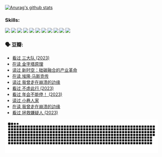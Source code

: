 
[![Anurag's github stats](https://github-readme-stats.vercel.app/api?username=w940853815)](https://github.com/anuraghazra/github-readme-stats)

### Skills:

<code><img height="32" src="https://cdn.jsdelivr.net/npm/simple-icons@v5/icons/python.svg"></code>
<code><img height="32" src="https://cdn.jsdelivr.net/npm/simple-icons@v5/icons/javascript.svg"></code>
<code><img height="32" src="https://cdn.jsdelivr.net/npm/simple-icons@v5/icons/django.svg"></code>
<code><img height="32" src="https://cdn.jsdelivr.net/npm/simple-icons@v5/icons/flask.svg"></code>
<code><img height="32" src="https://cdn.jsdelivr.net/npm/simple-icons@v5/icons/vuetify.svg"></code>
<code><img height="32" src="https://cdn.jsdelivr.net/npm/simple-icons@v5/icons/git.svg"></code>
<code><img height="32" src="https://cdn.jsdelivr.net/npm/simple-icons@v5/icons/docker.svg"></code>
<code><img height="32" src="https://cdn.jsdelivr.net/npm/simple-icons@v5/icons/postgresql.svg"></code>
<code><img height="32" src="https://cdn.jsdelivr.net/npm/simple-icons@v5/icons/elasticsearch.svg"></code>
<code><img height="32" src="https://cdn.jsdelivr.net/npm/simple-icons@v5/icons/macos.svg"></code>
<code><img height="32" src="https://cdn.jsdelivr.net/npm/simple-icons@v5/icons/linux.svg"></code>

### 🗣 豆瓣:

<!-- DOUBAN-ACTIVITIES:START -->
- [看过 三大队‎ (2023)](https://www.douban.com/people/136069238/status/4510323325/?_i=06976924)
- [在读 金字塔原理](https://www.douban.com/people/136069238/status/4507497587/?_i=06976924)
- [读过 新时空：硅碳融合的产业革命](https://www.douban.com/people/136069238/status/4506659177/?_i=06976924)
- [在读 埃隆·马斯克传](https://www.douban.com/people/136069238/status/4500417190/?_i=06976924)
- [读过 我曾走在崩溃的边缘](https://www.douban.com/people/136069238/status/4500416754/?_i=06976924)
- [看过 不虚此行‎ (2023)](https://www.douban.com/people/136069238/status/4499973052/?_i=06976924)
- [看过 年会不能停！‎ (2023)](https://www.douban.com/people/136069238/status/4498582002/?_i=06976924)
- [读过 小巷人家](https://www.douban.com/people/136069238/status/4489290935/?_i=06976924)
- [在读 我曾走在崩溃的边缘](https://www.douban.com/people/136069238/status/4489290559/?_i=06976924)
- [看过 拯救嫌疑人‎ (2023)](https://www.douban.com/people/136069238/status/4477421513/?_i=06976924)
<!-- DOUBAN-ACTIVITIES:END -->


![Snake animation](https://raw.githubusercontent.com/w940853815/w940853815/output/github-contribution-grid-snake.svg)

<!--
**w940853815/w940853815** is a ✨ _special_ ✨ repository because its `README.md` (this file) appears on your GitHub profile.

Here are some ideas to get you started:

- 🔭 I’m currently working on ...
- 🌱 I’m currently learning ...
- 👯 I’m looking to collaborate on ...
- 🤔 I’m looking for help with ...
- 💬 Ask me about ...
- 📫 How to reach me: ...
- 😄 Pronouns: ...
- ⚡ Fun fact: ...
-->
